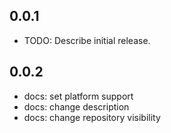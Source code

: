 ## 0.0.1

* TODO: Describe initial release.

## 0.0.2

- docs: set platform support
- docs: change description
- docs: change repository visibility
